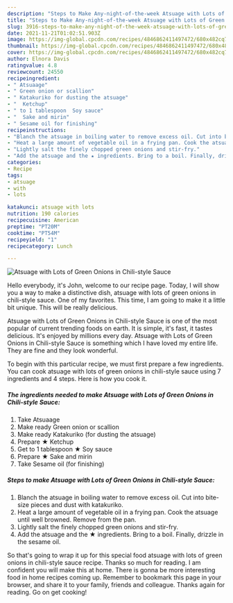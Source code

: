 ```yaml
---
description: "Steps to Make Any-night-of-the-week Atsuage with Lots of Green Onions in Chili-style Sauce"
title: "Steps to Make Any-night-of-the-week Atsuage with Lots of Green Onions in Chili-style Sauce"
slug: 3916-steps-to-make-any-night-of-the-week-atsuage-with-lots-of-green-onions-in-chili-style-sauce
date: 2021-11-21T01:02:51.903Z
image: https://img-global.cpcdn.com/recipes/4846862411497472/680x482cq70/atsuage-with-lots-of-green-onions-in-chili-style-sauce-recipe-main-photo.jpg
thumbnail: https://img-global.cpcdn.com/recipes/4846862411497472/680x482cq70/atsuage-with-lots-of-green-onions-in-chili-style-sauce-recipe-main-photo.jpg
cover: https://img-global.cpcdn.com/recipes/4846862411497472/680x482cq70/atsuage-with-lots-of-green-onions-in-chili-style-sauce-recipe-main-photo.jpg
author: Elnora Davis
ratingvalue: 4.8
reviewcount: 24550
recipeingredient:
- " Atsuaage"
- " Green onion or scallion"
- " Katakuriko for dusting the atsuage"
- "  Ketchup"
- " to 1 tablespoon  Soy sauce"
- "  Sake and mirin"
- " Sesame oil for finishing"
recipeinstructions:
- "Blanch the atsuage in boiling water to remove excess oil. Cut into bite-size pieces and dust with katakuriko."
- "Heat a large amount of vegetable oil in a frying pan. Cook the atsuage until well browned. Remove from the pan."
- "Lightly salt the finely chopped green onions and stir-fry."
- "Add the atsuage and the ★ ingredients. Bring to a boil. Finally, drizzle in the sesame oil."
categories:
- Recipe
tags:
- atsuage
- with
- lots

katakunci: atsuage with lots 
nutrition: 190 calories
recipecuisine: American
preptime: "PT20M"
cooktime: "PT54M"
recipeyield: "1"
recipecategory: Lunch

---
```



![Atsuage with Lots of Green Onions in Chili-style Sauce](https://img-global.cpcdn.com/recipes/4846862411497472/680x482cq70/atsuage-with-lots-of-green-onions-in-chili-style-sauce-recipe-main-photo.jpg)

Hello everybody, it's John, welcome to our recipe page. Today, I will show you a way to make a distinctive dish, atsuage with lots of green onions in chili-style sauce. One of my favorites. This time, I am going to make it a little bit unique. This will be really delicious.

Atsuage with Lots of Green Onions in Chili-style Sauce is one of the most popular of current trending foods on earth. It is simple, it's fast, it tastes delicious. It's enjoyed by millions every day. Atsuage with Lots of Green Onions in Chili-style Sauce is something which I have loved my entire life. They are fine and they look wonderful.




To begin with this particular recipe, we must first prepare a few ingredients. You can cook atsuage with lots of green onions in chili-style sauce using 7 ingredients and 4 steps. Here is how you cook it.

<!--inarticleads1-->

##### The ingredients needed to make Atsuage with Lots of Green Onions in Chili-style Sauce:

1. Take  Atsuaage
1. Make ready  Green onion or scallion
1. Make ready  Katakuriko (for dusting the atsuage)
1. Prepare  ★ Ketchup
1. Get  to 1 tablespoon ★ Soy sauce
1. Prepare  ★ Sake and mirin
1. Take  Sesame oil (for finishing)




<!--inarticleads2-->

##### Steps to make Atsuage with Lots of Green Onions in Chili-style Sauce:

1. Blanch the atsuage in boiling water to remove excess oil. Cut into bite-size pieces and dust with katakuriko.
1. Heat a large amount of vegetable oil in a frying pan. Cook the atsuage until well browned. Remove from the pan.
1. Lightly salt the finely chopped green onions and stir-fry.
1. Add the atsuage and the ★ ingredients. Bring to a boil. Finally, drizzle in the sesame oil.




So that's going to wrap it up for this special food atsuage with lots of green onions in chili-style sauce recipe. Thanks so much for reading. I am confident you will make this at home. There is gonna be more interesting food in home recipes coming up. Remember to bookmark this page in your browser, and share it to your family, friends and colleague. Thanks again for reading. Go on get cooking!

